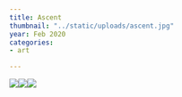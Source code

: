 ```yaml
---
title: Ascent
thumbnail: "../static/uploads/ascent.jpg"
year: Feb 2020
categories:
- art

---
```


![](/uploads/ebce4060883469.5aa7c8a544058.gif)![](/uploads/e9becf60883469.5a5cf1e6c8f3f.gif)![](/uploads/1aff4160883469.5a5cfd03c56af.gif)